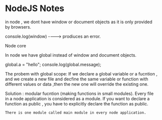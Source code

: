# NodeJS Notes


in node , we dont have window or document objects as it is only provided by browsers.

console.log(window) ----> prodiuces an error.


 Node core

 In node we have global instead of window and document objects.


global.a = "hello"; 
console.log(global.message);

The probem with global scope:
    If we declare a global variable or a fucntion , and we create a new file and decfine the same 
       variable or function with different values or data ,then the new one will override the existing one.

Solution :
    modular fucntion (making functions in small modules).
    Every file in a node application is considered as a module.
    If you want to declare a function as public ,  you have to explicitly declare the function as public.
   
    There is one module called main module in every node application.
